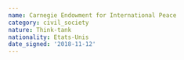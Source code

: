 ```yaml
---
name: Carnegie Endowment for International Peace
category: civil_society
nature: Think-tank
nationality: Etats-Unis
date_signed: '2018-11-12'
---
```

    